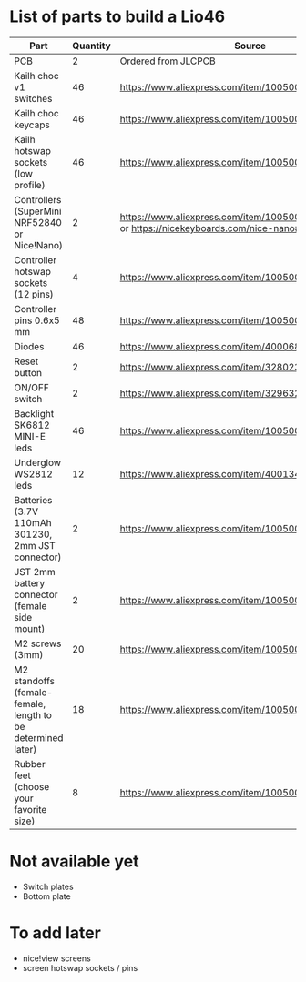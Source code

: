 # List of parts to build a Lio46

| Part                                                        | Quantity | Source                                                                                                    |
| ----------------------------------------------------------- | -------- | --------------------------------------------------------------------------------------------------------- |
| PCB                                                         | 2        | Ordered from JLCPCB                                                                                       |
| Kailh choc v1 switches                                      | 46       | https://www.aliexpress.com/item/1005005446722280.html                                                     |
| Kailh choc keycaps                                          | 46       | https://www.aliexpress.com/item/1005004558099208.html                                                     |
| Kailh hotswap sockets (low profile)                         | 46       | https://www.aliexpress.com/item/1005003873653184.html                                                     |
| Controllers (SuperMini NRF52840 or Nice!Nano)               | 2        | https://www.aliexpress.com/item/1005007040333351.html or https://nicekeyboards.com/nice-nano#find-a-store |
| Controller hotswap sockets (12 pins)                        | 4        | https://www.aliexpress.com/item/1005007476809536.html                                                     |
| Controller pins 0.6x5 mm                                    | 48       | https://www.aliexpress.com/item/1005006678285929.html                                                     |
| Diodes                                                      | 46       | https://www.aliexpress.com/item/4000685043735.html                                                        |
| Reset button                                                | 2        | https://www.aliexpress.com/item/32802358763.html                                                          |
| ON/OFF switch                                               | 2        | https://www.aliexpress.com/item/32963237441.html                                                        |
| Backlight SK6812 MINI-E leds                                | 46       | https://www.aliexpress.com/item/1005004909522755.html                                                     |
| Underglow WS2812 leds                                       | 12       | https://www.aliexpress.com/item/4001345875756.html                                                        |
| Batteries (3.7V 110mAh 301230, 2mm JST connector)           | 2        | https://www.aliexpress.com/item/1005005348368664.html                                                     |
| JST 2mm battery connector (female side mount)               | 2        | https://www.aliexpress.com/item/1005004955655144.html                                                     |
| M2 screws (3mm)                                             | 20       | https://www.aliexpress.com/item/1005005590438825.html                                                     |
| M2 standoffs (female-female, length to be determined later) | 18       | https://www.aliexpress.com/item/1005007524730354.html                                                     |
| Rubber feet (choose your favorite size)                     | 8        | https://www.aliexpress.com/item/1005004366514224.html                                                     |

# Not available yet

- Switch plates
- Bottom plate

# To add later 

- nice!view screens 
- screen hotswap sockets / pins
